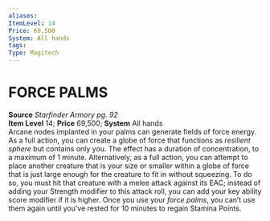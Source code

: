 ```yaml
---
aliases: 
ItemLevel: 14
Price: 69,500
System: All hands
tags: 
Type: Magitech
---
```

# FORCE PALMS
**Source** _Starfinder Armory pg. 92_  
**Item Level** 14; **Price** 69,500; **System** All hands  
Arcane nodes implanted in your palms can generate fields of force energy. As a full action, you can create a globe of force that functions as _resilient sphere_ but contains only you. The effect has a duration of concentration, to a maximum of 1 minute. Alternatively, as a full action, you can attempt to place another creature that is your size or smaller within a globe of force that is just large enough for the creature to fit in without squeezing. To do so, you must hit that creature with a melee attack against its EAC; instead of adding your Strength modifier to this attack roll, you can add your key ability score modifier if it is higher. Once you use your _force palms_, you can’t use them again until you’ve rested for 10 minutes to regain Stamina Points.